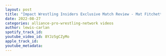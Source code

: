 ```yaml
---
layout: post
title: "Impact Wrestling Insiders Exclusive Match Review - Mat Fitchett vs 1 Called Manders"
date: 2022-08-27
categories: alliance-pro-wrestling-network videos
author: lewis-carlan
spotify_track_id: 
youtube_video_id: 8YJz5gCZyMo
apple_track_id: 
youtube_metadata: 
---
```

